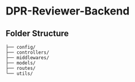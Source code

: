 # DPR-Reviewer-Backend


## Folder Structure
```
├── config/
├── controllers/
├── middlewares/
├── models/
├── routes/
└── utils/
```
